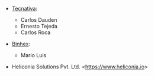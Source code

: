 - [Tecnativa](https://www.tecnativa.com):
  - Carlos Dauden
  - Ernesto Tejeda
  - Carlos Roca

- [Binhex](https://binhex.cloud/):
  - Mario Luis

- Heliconia Solutions Pvt. Ltd. \<<https://www.heliconia.io>\>
